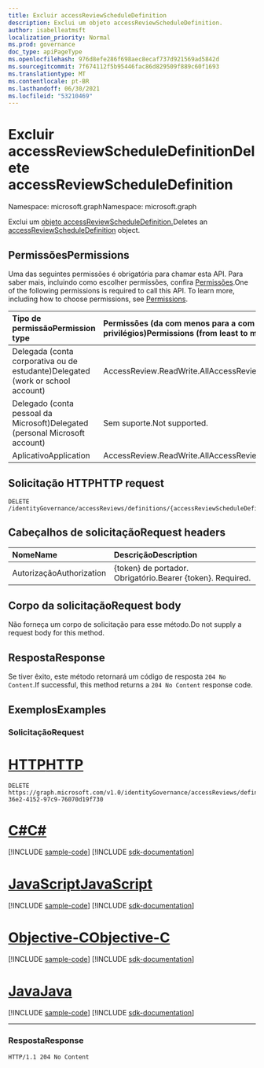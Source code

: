 ```yaml
---
title: Excluir accessReviewScheduleDefinition
description: Exclui um objeto accessReviewScheduleDefinition.
author: isabelleatmsft
localization_priority: Normal
ms.prod: governance
doc_type: apiPageType
ms.openlocfilehash: 976d8efe286f698aec8ecaf737d921569ad5842d
ms.sourcegitcommit: 7f674112f5b95446fac86d829509f889c60f1693
ms.translationtype: MT
ms.contentlocale: pt-BR
ms.lasthandoff: 06/30/2021
ms.locfileid: "53210469"
---
```

# <a name="delete-accessreviewscheduledefinition"></a><span data-ttu-id="5adec-103">Excluir accessReviewScheduleDefinition</span><span class="sxs-lookup"><span data-stu-id="5adec-103">Delete accessReviewScheduleDefinition</span></span>
<span data-ttu-id="5adec-104">Namespace: microsoft.graph</span><span class="sxs-lookup"><span data-stu-id="5adec-104">Namespace: microsoft.graph</span></span>

<span data-ttu-id="5adec-105">Exclui um [objeto accessReviewScheduleDefinition.](../resources/accessreviewscheduledefinition.md)</span><span class="sxs-lookup"><span data-stu-id="5adec-105">Deletes an [accessReviewScheduleDefinition](../resources/accessreviewscheduledefinition.md) object.</span></span>

## <a name="permissions"></a><span data-ttu-id="5adec-106">Permissões</span><span class="sxs-lookup"><span data-stu-id="5adec-106">Permissions</span></span>
<span data-ttu-id="5adec-p101">Uma das seguintes permissões é obrigatória para chamar esta API. Para saber mais, incluindo como escolher permissões, confira [Permissões](/graph/permissions-reference).</span><span class="sxs-lookup"><span data-stu-id="5adec-p101">One of the following permissions is required to call this API. To learn more, including how to choose permissions, see [Permissions](/graph/permissions-reference).</span></span>

|<span data-ttu-id="5adec-109">Tipo de permissão</span><span class="sxs-lookup"><span data-stu-id="5adec-109">Permission type</span></span>|<span data-ttu-id="5adec-110">Permissões (da com menos para a com mais privilégios)</span><span class="sxs-lookup"><span data-stu-id="5adec-110">Permissions (from least to most privileged)</span></span>|
|:---|:---|
|<span data-ttu-id="5adec-111">Delegada (conta corporativa ou de estudante)</span><span class="sxs-lookup"><span data-stu-id="5adec-111">Delegated (work or school account)</span></span>| <span data-ttu-id="5adec-112">AccessReview.ReadWrite.All</span><span class="sxs-lookup"><span data-stu-id="5adec-112">AccessReview.ReadWrite.All</span></span>  |
|<span data-ttu-id="5adec-113">Delegado (conta pessoal da Microsoft)</span><span class="sxs-lookup"><span data-stu-id="5adec-113">Delegated (personal Microsoft account)</span></span>|<span data-ttu-id="5adec-114">Sem suporte.</span><span class="sxs-lookup"><span data-stu-id="5adec-114">Not supported.</span></span>|
|<span data-ttu-id="5adec-115">Aplicativo</span><span class="sxs-lookup"><span data-stu-id="5adec-115">Application</span></span>| <span data-ttu-id="5adec-116">AccessReview.ReadWrite.All</span><span class="sxs-lookup"><span data-stu-id="5adec-116">AccessReview.ReadWrite.All</span></span> |

## <a name="http-request"></a><span data-ttu-id="5adec-117">Solicitação HTTP</span><span class="sxs-lookup"><span data-stu-id="5adec-117">HTTP request</span></span>

<!-- {
  "blockType": "ignored"
}
-->
``` http
DELETE /identityGovernance/accessReviews/definitions/{accessReviewScheduleDefinitionId}
```

## <a name="request-headers"></a><span data-ttu-id="5adec-118">Cabeçalhos de solicitação</span><span class="sxs-lookup"><span data-stu-id="5adec-118">Request headers</span></span>
|<span data-ttu-id="5adec-119">Nome</span><span class="sxs-lookup"><span data-stu-id="5adec-119">Name</span></span>|<span data-ttu-id="5adec-120">Descrição</span><span class="sxs-lookup"><span data-stu-id="5adec-120">Description</span></span>|
|:---|:---|
|<span data-ttu-id="5adec-121">Autorização</span><span class="sxs-lookup"><span data-stu-id="5adec-121">Authorization</span></span>|<span data-ttu-id="5adec-p102">{token} de portador. Obrigatório.</span><span class="sxs-lookup"><span data-stu-id="5adec-p102">Bearer {token}. Required.</span></span>|

## <a name="request-body"></a><span data-ttu-id="5adec-124">Corpo da solicitação</span><span class="sxs-lookup"><span data-stu-id="5adec-124">Request body</span></span>
<span data-ttu-id="5adec-125">Não forneça um corpo de solicitação para esse método.</span><span class="sxs-lookup"><span data-stu-id="5adec-125">Do not supply a request body for this method.</span></span>

## <a name="response"></a><span data-ttu-id="5adec-126">Resposta</span><span class="sxs-lookup"><span data-stu-id="5adec-126">Response</span></span>

<span data-ttu-id="5adec-127">Se tiver êxito, este método retornará um código de resposta `204 No Content`.</span><span class="sxs-lookup"><span data-stu-id="5adec-127">If successful, this method returns a `204 No Content` response code.</span></span>

## <a name="examples"></a><span data-ttu-id="5adec-128">Exemplos</span><span class="sxs-lookup"><span data-stu-id="5adec-128">Examples</span></span>

### <a name="request"></a><span data-ttu-id="5adec-129">Solicitação</span><span class="sxs-lookup"><span data-stu-id="5adec-129">Request</span></span>

# <a name="http"></a>[<span data-ttu-id="5adec-130">HTTP</span><span class="sxs-lookup"><span data-stu-id="5adec-130">HTTP</span></span>](#tab/http)
<!-- {
  "blockType": "request",
  "name": "delete_accessreviewscheduledefinition"
}
-->
``` http
DELETE https://graph.microsoft.com/v1.0/identityGovernance/accessReviews/definitions/3856fd6f-36e2-4152-97c9-76070d19f730
```
# <a name="c"></a>[<span data-ttu-id="5adec-131">C#</span><span class="sxs-lookup"><span data-stu-id="5adec-131">C#</span></span>](#tab/csharp)
[!INCLUDE [sample-code](../includes/snippets/csharp/delete-accessreviewscheduledefinition-csharp-snippets.md)]
[!INCLUDE [sdk-documentation](../includes/snippets/snippets-sdk-documentation-link.md)]

# <a name="javascript"></a>[<span data-ttu-id="5adec-132">JavaScript</span><span class="sxs-lookup"><span data-stu-id="5adec-132">JavaScript</span></span>](#tab/javascript)
[!INCLUDE [sample-code](../includes/snippets/javascript/delete-accessreviewscheduledefinition-javascript-snippets.md)]
[!INCLUDE [sdk-documentation](../includes/snippets/snippets-sdk-documentation-link.md)]

# <a name="objective-c"></a>[<span data-ttu-id="5adec-133">Objective-C</span><span class="sxs-lookup"><span data-stu-id="5adec-133">Objective-C</span></span>](#tab/objc)
[!INCLUDE [sample-code](../includes/snippets/objc/delete-accessreviewscheduledefinition-objc-snippets.md)]
[!INCLUDE [sdk-documentation](../includes/snippets/snippets-sdk-documentation-link.md)]

# <a name="java"></a>[<span data-ttu-id="5adec-134">Java</span><span class="sxs-lookup"><span data-stu-id="5adec-134">Java</span></span>](#tab/java)
[!INCLUDE [sample-code](../includes/snippets/java/delete-accessreviewscheduledefinition-java-snippets.md)]
[!INCLUDE [sdk-documentation](../includes/snippets/snippets-sdk-documentation-link.md)]

---



### <a name="response"></a><span data-ttu-id="5adec-135">Resposta</span><span class="sxs-lookup"><span data-stu-id="5adec-135">Response</span></span>
<!-- {
  "blockType": "response",
  "truncated": true
}
-->
``` http
HTTP/1.1 204 No Content
```
